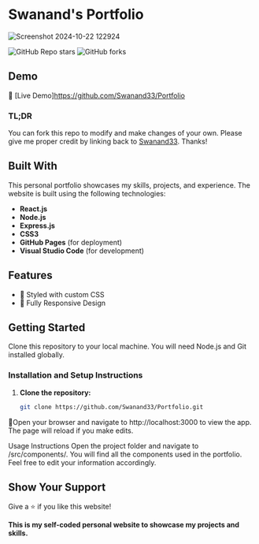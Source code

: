 # Swanand's Portfolio

![Screenshot 2024-10-22 122924](https://github.com/user-attachments/assets/bb3cb453-5368-466f-acb0-9a4bc116b2e5)

![GitHub Repo stars](https://img.shields.io/github/stars/Swanand33/Portfolio?style=social) ![GitHub forks](https://img.shields.io/github/forks/Swanand33/Portfolio?style=social)

## Demo

🔹 [Live Demo]https://github.com/Swanand33/Portfolio

### TL;DR
You can fork this repo to modify and make changes of your own. Please give me proper credit by linking back to [Swanand33](https://github.com/Swanand33). Thanks!

## Built With

This personal portfolio showcases my skills, projects, and experience. The website is built using the following technologies:

- **React.js**
- **Node.js**
- **Express.js**
- **CSS3**
- **GitHub Pages** (for deployment)
- **Visual Studio Code** (for development)

## Features

- 🎨 Styled with custom CSS
- 📱 Fully Responsive Design

## Getting Started

Clone this repository to your local machine. You will need Node.js and Git installed globally.

### Installation and Setup Instructions

1. **Clone the repository:**
   ```bash
   git clone https://github.com/Swanand33/Portfolio.git

🔹Open your browser and navigate to http://localhost:3000 to view the app. The page will reload if you make edits.

Usage Instructions
Open the project folder and navigate to /src/components/. You will find all the components used in the portfolio. Feel free to edit your information accordingly.

## Show Your Support
Give a ⭐ if you like this website!

**This is my self-coded personal website to showcase my projects and skills.**

